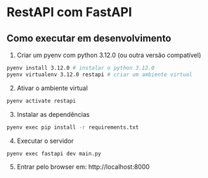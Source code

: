 # RestAPI com FastAPI

## Como executar em desenvolvimento
1. Criar um pyenv com python 3.12.0 (ou outra versão compatível)
```bash
pyenv install 3.12.0 # instalar o python 3.12.0
pyenv virtualenv 3.12.0 restapi # criar um ambiente virtual
```
2. Ativar o ambiente virtual
```bash
pyenv activate restapi
```
3. Instalar as dependências
```bash
pyenv exec pip install -r requirements.txt
```
4. Executar o servidor
```bash
pyenv exec fastapi dev main.py
```
5. Entrar pelo browser em: http://localhost:8000

